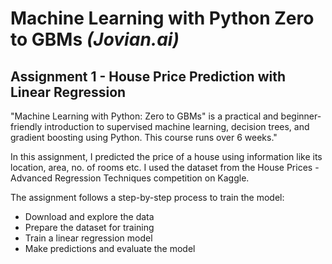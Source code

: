 # Machine Learning with Python Zero to GBMs *(Jovian.ai)*

## Assignment 1 - House Price Prediction with Linear Regression

"Machine Learning with Python: Zero to GBMs" is a practical and beginner-friendly introduction to supervised machine learning, decision trees, and gradient boosting using Python. This course runs over 6 weeks."

In this assignment, I predicted the price of a house using information like its location, area, no. of rooms etc.
I used the dataset from the House Prices - Advanced Regression Techniques competition on Kaggle.

The assignment follows a step-by-step process to train the model:

* Download and explore the data
* Prepare the dataset for training
* Train a linear regression model
* Make predictions and evaluate the model
